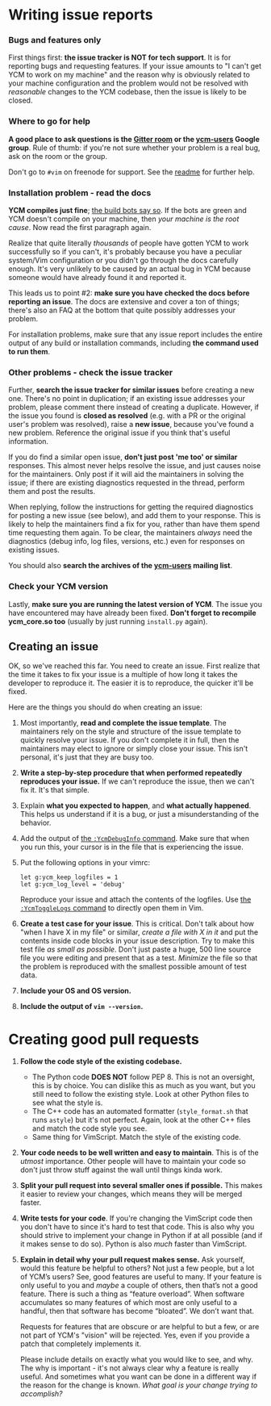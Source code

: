 Writing issue reports
=====================

### Bugs and features only

First things first: **the issue tracker is NOT for tech support**. It is for
reporting bugs and requesting features. If your issue amounts to "I can't get
YCM to work on my machine" and the reason why is obviously related to your
machine configuration and the problem would not be resolved with _reasonable_
changes to the YCM codebase, then the issue is likely to be closed.

### Where to go for help

**A good place to ask questions is the [Gitter room][gitter] or the
[ycm-users][] Google group**. Rule of thumb: if you're not sure whether your
problem is a real bug, ask on the room or the group. 

Don't go to `#vim` on freenode for support. See the [readme][] for further help.

### Installation problem - read the docs

**YCM compiles just fine**; [the build bots say so][build-bots]. If the bots are
green and YCM doesn't compile on your machine, then _your machine is the root
cause_. Now read the first paragraph again.

Realize that quite literally _thousands_ of people have gotten YCM to work
successfully so if you can't, it's probably because you have a peculiar
system/Vim configuration or you didn't go through the docs carefully enough.
It's very unlikely to be caused by an actual bug in YCM because someone would
have already found it and reported it.

This leads us to point #2: **make sure you have checked the docs before
reporting an issue**. The docs are extensive and cover a ton of things; there's
also an FAQ at the bottom that quite possibly addresses your problem.

For installation problems, make sure that any issue report includes the entire
output of any build or installation commands, including **the command used to
run them**.

### Other problems - check the issue tracker

Further, **search the issue tracker for similar issues** before creating a new
one. There's no point in duplication; if an existing issue addresses your
problem, please comment there instead of creating a duplicate. However, if the
issue you found is **closed as resolved** (e.g. with a PR or the original user's
problem was resolved), raise a **new issue**, because you've found a new
problem. Reference the original issue if you think that's useful information.

If you do find a similar open issue, **don't just post 'me too' or similar**
responses. This almost never helps resolve the issue, and just causes noise for
the maintainers. Only post if it will aid the maintainers in solving the issue;
if there are existing diagnostics requested in the thread, perform
them and post the results.

When replying, follow the instructions for getting the required diagnostics for
posting a new issue (see below), and add them to your response. This is likely
to help the maintainers find a fix for you, rather than have them spend time
requesting them again. To be clear, the maintainers *always* need the
diagnostics (debug info, log files, versions, etc.) even for responses on
existing issues.

You should also **search the archives of the [ycm-users][] mailing list**.

### Check your YCM version

Lastly, **make sure you are running the latest version of YCM**. The issue you
have encountered may have already been fixed. **Don't forget to recompile
ycm_core.so too** (usually by just running `install.py` again).

## Creating an issue 

OK, so we've reached this far. You need to create an issue. First realize that
the time it takes to fix your issue is a multiple of how long it takes the
developer to reproduce it. The easier it is to reproduce, the quicker it'll be
fixed.

Here are the things you should do when creating an issue:

1. Most importantly, **read and complete the issue template**. The maintainers
   rely on the style and structure of the issue template to quickly resolve your
   issue. If you don't complete it in full, then the maintainers may elect to
   ignore or simply close your issue. This isn't personal, it's just that they
   are busy too.
1. **Write a step-by-step procedure that when performed repeatedly reproduces
   your issue.** If we can't reproduce the issue, then we can't fix it. It's
   that simple.
2. Explain **what you expected to happen**, and **what actually happened**.
   This helps us understand if it is a bug, or just a misunderstanding of the
   behavior.
2. Add the output of [the `:YcmDebugInfo` command][ycm-debug-info-command]. Make
   sure that when you run this, your cursor is in the file that is experiencing
   the issue.
3. Put the following options in your vimrc:
   ```viml
   let g:ycm_keep_logfiles = 1
   let g:ycm_log_level = 'debug'
   ```

   Reproduce your issue and attach the contents of the logfiles. Use [the
   `:YcmToggleLogs` command][ycm-toggle-logs-command] to directly open them in
   Vim.
4. **Create a test case for your issue**. This is critical. Don't talk about how
   "when I have X in my file" or similar, _create a file with X in it_ and put
   the contents inside code blocks in your issue description. Try to make this
   test file _as small as possible_. Don't just paste a huge, 500 line source
   file you were editing and present that as a test. _Minimize_ the file so that
   the problem is reproduced with the smallest possible amount of test data.
5. **Include your OS and OS version.**
6. **Include the output of `vim --version`.**


Creating good pull requests
===========================

1.  **Follow the code style of the existing codebase.**
    - The Python code **DOES NOT** follow PEP 8. This is not an oversight, this
      is by choice. You can dislike this as much as you want, but you still need
      to follow the existing style. Look at other Python files to see what the
      style is.
    - The C++ code has an automated formatter (`style_format.sh` that runs
      `astyle`) but it's not perfect. Again, look at the other C++ files and
      match the code style you see.
    - Same thing for VimScript. Match the style of the existing code.

2.  **Your code needs to be well written and easy to maintain**. This is of the
    _utmost_ importance. Other people will have to maintain your code so don't
    just throw stuff against the wall until things kinda work.

3.  **Split your pull request into several smaller ones if possible.** This
    makes it easier to review your changes, which means they will be merged
    faster.

4.  **Write tests for your code**. If you're changing the VimScript code then
    you don't have to since it's hard to test that code. This is also why you
    should strive to implement your change in Python if at all possible (and if
    it makes sense to do so). Python is also _much_ faster than VimScript.

5.  **Explain in detail why your pull request makes sense.** Ask yourself, would
    this feature be helpful to others? Not just a few people, but a lot of YCM’s
    users? See, good features are useful to many. If your feature is only useful
    to you and _maybe_ a couple of others, then that’s not a good feature.
    There is such a thing as “feature overload”. When software accumulates so
    many features of which most are only useful to a handful, then that software
    has become “bloated”. We don’t want that.

    Requests for features that are obscure or are helpful to but a few, or are
    not part of YCM's "vision" will be rejected. Yes, even if you provide a
    patch that completely implements it.

    Please include details on exactly what you would like to see, and why. The
    why is important - it's not always clear why a feature is really useful. And
    sometimes what you want can be done in a different way if the reason for the
    change is known. _What goal is your change trying to accomplish?_


[build-bots]: https://dev.azure.com/YouCompleteMe/YCM/_build/latest?definitionId=1&branchName=master
[ycm-users]: https://groups.google.com/forum/?hl=en#!forum/ycm-users
[gitter]: https://gitter.im/Valloric/YouCompleteMe
[readme]: https://github.com/ycm-core/YouCompleteMe
[ycm-debug-info-command]: https://github.com/ycm-core/YouCompleteMe#the-ycmdebuginfo-command
[ycm-toggle-logs-command]: https://github.com/ycm-core/YouCompleteMe#the-ycmtogglelogs-command
